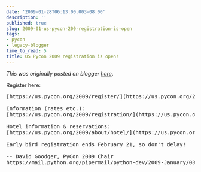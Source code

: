 ```yaml
---
date: '2009-01-28T06:13:00.003-08:00'
description: ''
published: true
slug: 2009-01-us-pycon-200-registration-is-open
tags:
- pycon
- legacy-blogger
time_to_read: 5
title: US Pycon 2009 registration is open!
---
```


*This was originally posted on blogger [here](https://pydanny.blogspot.com/2009/01/us-pycon-200-registration-is-open.html)*.

Register here:
<pre>[https://us.pycon.org/2009/register/](https://us.pycon.org/2009/register/)

Information (rates etc.):
[https://us.pycon.org/2009/registration/](https://us.pycon.org/2009/registration/)

Hotel information &amp; reservations:
[https://us.pycon.org/2009/about/hotel/](https://us.pycon.org/2009/about/hotel/)

Early bird registration ends February 21, so don't delay!

-- David Goodger, PyCon 2009 Chair
https://mail.python.org/pipermail/python-dev/2009-January/085579.html</pre>